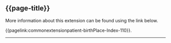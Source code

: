 ## {{page-title}}

More information about this extension can be found using the link below.

{{pagelink:commonextensionpatient-birthPlace-Index-110}}.

---